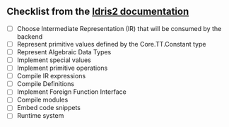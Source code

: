 ## Checklist from the [Idris2 documentation](https://idris2.readthedocs.io/en/latest/backends/backend-cookbook.html#custom-backend-cookbook)

  - [ ] Choose Intermediate Representation (IR) that will be consumed by the backend
  - [ ] Represent primitive values defined by the Core.TT.Constant type
  - [ ] Represent Algebraic Data Types
  - [ ] Implement special values
  - [ ] Implement primitive operations
  - [ ] Compile IR expressions
  - [ ] Compile Definitions
  - [ ] Implement Foreign Function Interface
  - [ ] Compile modules
  - [ ] Embed code snippets
  - [ ] Runtime system

